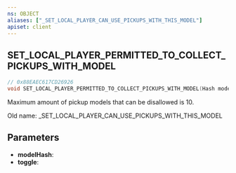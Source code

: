 ```yaml
---
ns: OBJECT
aliases: ["_SET_LOCAL_PLAYER_CAN_USE_PICKUPS_WITH_THIS_MODEL"]
apiset: client
---
```

## SET_LOCAL_PLAYER_PERMITTED_TO_COLLECT_PICKUPS_WITH_MODEL

```c
// 0x88EAEC617CD26926
void SET_LOCAL_PLAYER_PERMITTED_TO_COLLECT_PICKUPS_WITH_MODEL(Hash modelHash, BOOL toggle);
```

Maximum amount of pickup models that can be disallowed is 10.

Old name: _SET_LOCAL_PLAYER_CAN_USE_PICKUPS_WITH_THIS_MODEL

## Parameters
* **modelHash**:
* **toggle**: